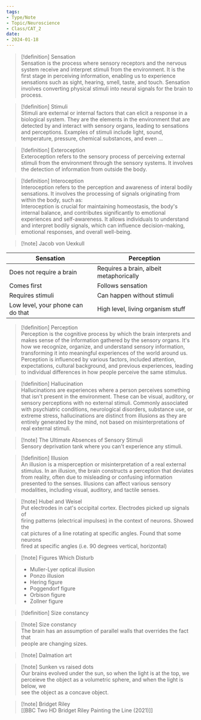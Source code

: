 ```yaml
---
tags:  
- Type/Note  
- Topic/Neuroscience  
- Class/CAT_2  
date:  
- 2024-01-18  
---
```

  
> [!definition] Sensation  
> Sensation is the process where sensory receptors and the nervous system receive and interpret stimuli from the environment. It is the first stage in perceiving information, enabling us to experience sensations such as sight, hearing, smell, taste, and touch. Sensation involves converting physical stimuli into neural signals for the brain to process.  
  
> [!definition] Stimuli  
> Stimuli are external or internal factors that can elicit a response in a biological system. They are the elements in the environment that are detected by and interact with sensory organs, leading to sensations and perceptions. Examples of stimuli include light, sound, temperature, pressure, chemical substances, and even ...  
  
> [!definition] Exteroception  
> Exteroception refers to the sensory process of perceiving external stimuli from the environment through the sensory systems. It involves the detection of information from outside the body.  
  
> [!definition] Interoception  
> Interoception refers to the perception and awareness of interal bodily sensations. It involves the processing of signals originating from within the body, such as:  
> Interoception is crucial for maintaining homeostasis, the body's internal balance, and contributes significantly to emotional experiences and self-awareness. It allows individuals to understand and interpret bodily signals, which can influence decision-making, emotional responses, and overall well-being.  
  
> [!note] Jacob von Uexkull  
  
| Sensation| Perception |  
| --- | --- |
| Does not require a brain | Requires a brain, albeit metaphorically |  
| Comes first | Follows sensation |  
| Requires stimuli | Can happen without stimuli |  
| Low level, your phone can do that | High level, living organism stuff |  
  
> [!definition] Perception  
> Perception is the cognitive process by which the brain interprets and makes sense of the information gathered by the sensory organs. It's how we recognize, organize, and understand sensory information, transforming it into meaningful experiences of the world around us.  
> Perception is influenced by various factors, included attention, expectations, cultural background, and previous experiences, leading to individual differences in how people perceive the same stimulus.  
  
> [!definition] Hallucination  
> Hallucinations are experiences where a person perceives something that isn't present in the environment. These can be visual, auditory, or sensory perceptions with no external stimuli. Commonly associated with psychiatric conditions, neurological disorders, substance use, or extreme stress, hallucinations are distinct from illusions as they are entirely generated by the mind, not based on misinterpretations of real external stimuli.  
  
> [!note] The Ultimate Absences of Sensory Stimuli  
> Sensory deprivation tank where you can't experience any stimuli.  
  
> [!definition] Illusion  
> An illusion is a misperception or misinterpretation of a real external stimulus. In an illusion, the brain constructs a perception that deviates from reality, often due to misleading or confusing information presented to the senses. Illusions can affect various sensory modalities, including visual, auditory, and tactile senses.  
  
> [!note] Hubel and Weisel  
> Put electrodes in cat's occipital cortex. Electrodes picked up signals of  
> firing patterns (electrical impulses) in the context of neurons. Showed the  
> cat pictures of a line rotating at specific angles. Found that some neurons  
> fired at specific angles (i.e. 90 degrees vertical, horizontal)  
  
> [!note] Figures Which Disturb  
> - Muller-Lyer optical illusion  
> - Ponzo illusion  
> - Hering figure  
> - Poggendorf figure  
> - Orbison figure  
> - Zollner figure  
  
> [!definition] Size constancy  
  
> [!note] Size constancy  
> The brain has an assumption of parallel walls that overrides the fact that  
> people are changing sizes.  
  
> [!note] Dalmation art  
  
> [!note] Sunken vs raised dots  
> Our brains evolved under the sun, so when the light is at the top, we  
> perceieve the object as a volumetric sphere, and when the light is below, we  
> see the object as a concave object.  
  
> [!note] Bridget Riley  
> [[BBC Two HD Bridget Riley Painting the Line (2021)]]  
